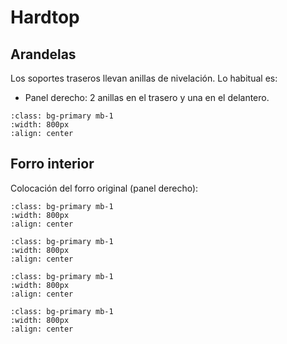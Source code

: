# Hardtop

## Arandelas

Los soportes traseros llevan anillas de nivelación. Lo habitual es:

* Panel derecho: 2 anillas en el trasero y una en el delantero.

```{image} ./images/hardtop/1.png
:class: bg-primary mb-1
:width: 800px
:align: center
```

## Forro interior

Colocación del forro original (panel derecho):

```{image} ./images/hardtop/2.png
:class: bg-primary mb-1
:width: 800px
:align: center
```

```{image} ./images/hardtop/3.png
:class: bg-primary mb-1
:width: 800px
:align: center
```

```{image} ./images/hardtop/4.png
:class: bg-primary mb-1
:width: 800px
:align: center
```

```{image} ./images/hardtop/5.png
:class: bg-primary mb-1
:width: 800px
:align: center
```
